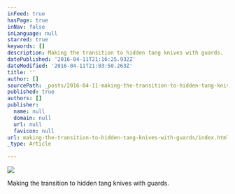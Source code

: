 ```yaml
---
inFeed: true
hasPage: true
inNav: false
inLanguage: null
starred: true
keywords: []
description: Making the transition to hidden tang knives with guards.
datePublished: '2016-04-11T21:16:25.932Z'
dateModified: '2016-04-11T21:03:50.263Z'
title: ''
author: []
sourcePath: _posts/2016-04-11-making-the-transition-to-hidden-tang-knives-with-guards.md
published: true
authors: []
publisher:
  name: null
  domain: null
  url: null
  favicon: null
url: making-the-transition-to-hidden-tang-knives-with-guards/index.html
_type: Article

---
```

![](https://the-grid-user-content.s3-us-west-2.amazonaws.com/9e27bcb9-4b73-43f4-88fd-ca8e0ac5fdbc.jpg)

Making the transition to hidden tang knives with guards.